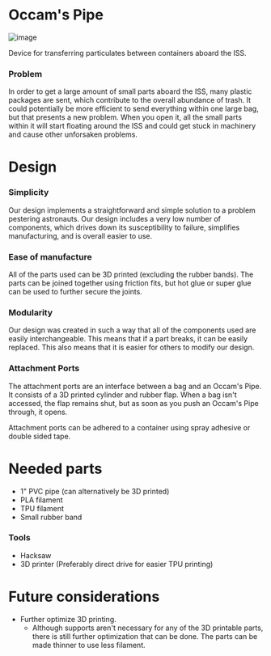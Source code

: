 # Occam's Pipe
![image](https://user-images.githubusercontent.com/75654428/162489979-7d94190e-f79d-4159-9498-943c45c6a887.png)

Device for transferring particulates between containers aboard the ISS. 

### Problem

In order to get a large amount of small parts aboard the ISS, many plastic packages are sent, which contribute to the overall abundance of trash. It could potentially be more efficient to send everything within one large bag, but that presents a new problem. When you open it, all the small parts within it will start floating around the ISS and could get stuck in machinery and cause other unforsaken problems. 

# Design

### Simplicity

Our design implements a straightforward and simple solution to a problem pestering astronauts. Our design includes a very low number of components, which drives down its susceptibility to failure, simplifies manufacturing, and is overall easier to use.


### Ease of manufacture

All of the parts used can be 3D printed (excluding the rubber bands). The parts can be joined together using friction fits, but hot glue or super glue can be used to further secure the joints.

### Modularity

Our design was created in such a way that all of the components used are easily interchangeable. This means that if a part breaks, it can be easily replaced. This also means that it is easier for others to modify our design.

### Attachment Ports

The attachment ports are an interface between a bag and an Occam's Pipe. It consists of a 3D printed cylinder and rubber flap. When a bag isn't accessed, the flap remains shut, but as soon as you push an Occam's Pipe through, it opens. 

Attachment ports can be adhered to a container using spray adhesive or double sided tape.

# Needed parts

- 1" PVC pipe (can alternatively be 3D printed)
- PLA filament
- TPU filament
- Small rubber band

### Tools

- Hacksaw
- 3D printer (Preferably direct drive for easier TPU printing)

# Future considerations

- Further optimize 3D printing. 
  - Although supports aren't necessary for any of the 3D printable parts, there is still further optimization that can be done. The parts can be made thinner to use less filament.
